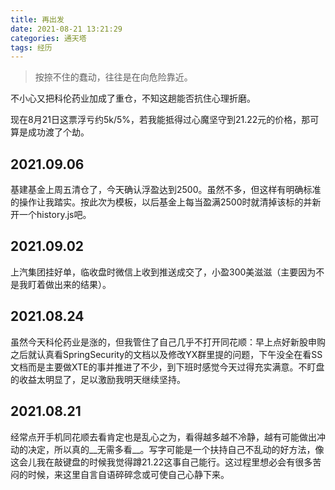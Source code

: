 ```yaml
---
title: 再出发
date: 2021-08-21 13:21:29
categories: 通天塔
tags: 经历
---
```


> 按捺不住的蠢动，往往是在向危险靠近。

不小心又把科伦药业加成了重仓，不知这趟能否抗住心理折磨。

<!--more-->

现在8月21日这票浮亏约5k/5%，若我能抵得过心魔坚守到21.22元的价格，那可算是成功渡了个劫。
## 2021.09.06
基建基金上周五清仓了，今天确认浮盈达到2500。虽然不多，但这样有明确标准的操作让我踏实。按此次为模板，以后基金上每当盈满2500时就清掉该标的并新开一个history.js吧。
## 2021.09.02
上汽集团挂好单，临收盘时微信上收到推送成交了，小盈300美滋滋（主要因为不是我盯着做出来的结果）。
## 2021.08.24
虽然今天科伦药业是涨的，但我管住了自己几乎不打开同花顺：早上点好新股申购之后就认真看SpringSecurity的文档以及修改YX群里提的问题，下午没全在看SS文档而是主要做XTE的事并推进了不少，到下班时感觉今天过得充实满意。不盯盘的收益太明显了，足以激励我明天继续坚持。
## 2021.08.21
经常点开手机同花顺去看肯定也是乱心之为，看得越多越不冷静，越有可能做出冲动的决定，所以真的__无需多看__。写字可能是一个扶持自己不乱动的好方法，像这会儿我在敲键盘的时候我觉得蹲21.22这事自己能行。这过程里想必会有很多苦闷的时候，来这里自言自语碎碎念或可使自己心静下来。
